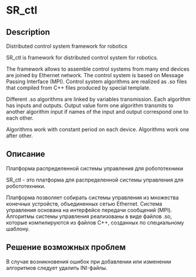 # SR_ctl

## Description
Distributed control system framework for robotics

SR_ctl is framework for distributed control system for robotics.

The framework allows to assemble control systems from many end devices are joined by Ethernet network.
The control system is based on Message Passing Interface (MPI).
Control system algorithms are realized as .so files that compiled from C++ files produced by special template.

Different .so algorithms are linked by variables transmission. Each algorithm has inputs and outputs.
Output value form one algorithm transmits to another algorithm input if names of the input and output correspond one to each other.

Algorithms work with constant period on each device. Algorithms work one after other.

## Описание
Платформа распределенной системы управления для робототехники

SR_ctl - это платформа для распределенной системы управления для робототехники.

Платформа позволяет собирать системы управления из множества конечных устройств, объединенных сетью Ethernet.
Система управления основана на интерфейсе передачи сообщений (MPI).
Алгоритмы системы управления реализованы в виде файлов .so, которые компилируются из файлов C++, созданных по специальному шаблону.

## Решение возможных проблем
В случае возникновения ошибок при добавлении или изменении алгоритмов следует удалить INI-файлы. 
